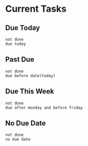 # Current Tasks

## Due Today

```tasks
not done
due today
```

## Past Due

```tasks
not done
due before date(today)
```

## Due This Week

```tasks
not done
due after monday and before friday
```

## No Due Date

```tasks
not done
no due date
```
